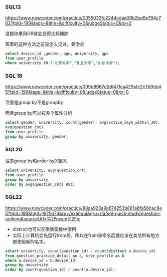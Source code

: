 ### SQL13

https://www.nowcoder.com/practice/0355033fc2244cdaa09b2bd6e794c762?tpId=199&tags=&title=&difficulty=0&judgeStatus=0&rp=0

这题如果用OR就会显得比较臃肿

答案的这种方法之前没怎么见过，要学会

```sql
select device_id ,gender, age, university, gpa
from user_profile
where university IN ("北京大学","复旦大学","山东大学");
```

### SQL 18

https://www.nowcoder.com/practice/009d8067d2df47fea429afe2e7b9de45?tpId=199&tags=&title=&difficulty=0&judgeStatus=0&rp=0

注意是group by不是groupby

而且group by可以按多个属性分组

```sql
select gender, university, count(gender), avg(active_days_within_30),
avg(question_cnt)
from user_profile
group by university, gender;
```

### SQL20

注意group by和order by的区别

```SQL
select university, avg(question_cnt)
from user_profile
group by university
order by avg(question_cnt) ASC;
```

### SQL22

https://www.nowcoder.com/practice/88aa923a9a674253b861a8fa56bac8e5?tpId=199&tqId=1975674&ru=/exam/oj&qru=/ta/sql-quick-study/question-ranking&sourceUrl=%2Fexam%2Foj

- distinct也可以在聚集函数中使用
- 实际上计算机会先运行from段，所以在from重命名后就应该在其他所有地方都使用新的名字。

```SQL
select university, count(question_id) / count(distinct a.device_id)
from question_practice_detail as a, user_profile as b
where a.device_id = b.device_id
group by university
order by count(question_id) / count(a.device_id);
```